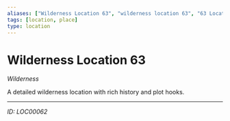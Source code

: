 ```yaml
---
aliases: ["Wilderness Location 63", "wilderness location 63", "63 Location Wilderness"]
tags: [location, place]
type: location
---
```


# Wilderness Location 63

*Wilderness*

A detailed wilderness location with rich history and plot hooks.

---
*ID: LOC00062*